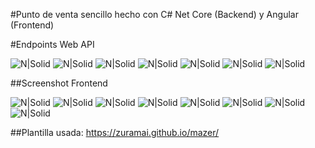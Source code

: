 #Punto de venta sencillo hecho con C# Net Core (Backend) y Angular (Frontend)

#Endpoints Web API

![N|Solid](https://i.ibb.co/J207g1t/Cliente.png)
![N|Solid](https://i.ibb.co/F3YdqjV/Categoria.png)
![N|Solid](https://i.ibb.co/XWtQLfL/Compra-And-Empresa.png)
![N|Solid](https://i.ibb.co/YpQHh64/Productos.png)
![N|Solid](https://i.ibb.co/f2sYpdc/Venta.png)
![N|Solid](https://i.ibb.co/BtntvS4/Proveedor.png)
![N|Solid](https://i.ibb.co/bPPQdXP/Usuario.png)

##Screenshot Frontend

![N|Solid](https://i.ibb.co/4S1tMLg/Screenshot-2021-07-20-225227.png)
![N|Solid](https://i.ibb.co/7RJ7Fw9/Screenshot-2021-07-20-224928.png)
![N|Solid](https://i.ibb.co/k52rtsY/Screenshot-2021-07-20-224942.png)
![N|Solid](https://i.ibb.co/1dX4pLZ/Screenshot-2021-07-20-224954.png)
![N|Solid](https://i.ibb.co/ScF36kS/Screenshot-2021-07-20-225108.png)
![N|Solid](https://i.ibb.co/Ld604yF/Screenshot-2021-07-20-225042.png)
![N|Solid](https://i.ibb.co/1T0ywcD/Screenshot-2021-07-20-225117.png)
![N|Solid](https://i.ibb.co/0CHG4Xs/Screenshot-2021-07-20-225158.png)

##Plantilla usada: https://zuramai.github.io/mazer/

